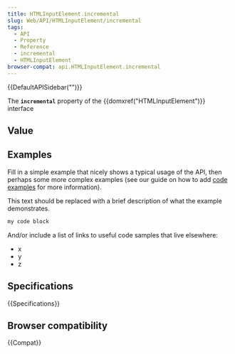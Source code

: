 ```yaml
---
title: HTMLInputElement.incremental
slug: Web/API/HTMLInputElement/incremental
tags:
  - API
  - Property
  - Reference
  - incremental
  - HTMLInputElement
browser-compat: api.HTMLInputElement.incremental
---
```

{{DefaultAPISidebar("")}}

The **`incremental`** property of the {{domxref("HTMLInputElement")}} interface 

## Value



## Examples

Fill in a simple example that nicely shows a typical usage of the API, then perhaps some more complex examples (see our guide on how to add [code examples](/en-US/docs/MDN/Contribute/Structures/Code_examples) for more information).

This text should be replaced with a brief description of what the example demonstrates.

```js
my code block
```

And/or include a list of links to useful code samples that live elsewhere:

*   x
*   y
*   z

## Specifications

{{Specifications}}

## Browser compatibility

{{Compat}}


